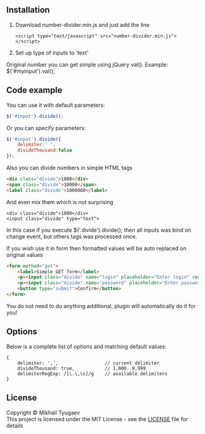 ## Installation

1. Download number-divider.min.js and just add the line
   ```
   <script type="text/javascript" src="number-divider.min.js"></script>
   ```
2. Set up type of inputs to 'text'

Original number you can get simple using jQuery val(). Example: $('#myinput').val();

## Code example

You can use it with default parameters:
```javascript
$('#input').divide();
```

Or you can specify parameters:
```javascript
$('#input').divide({
    delimiter:' ',
    divideThousand:false
});
```

Also you can divide numbers in simple HTML tags
```html
<div class="divide">1000</div>
<span class="divide">10000</span>
<label class="divide">1000000</label>
```

And even mix them which is not surprising
```
<div class="divide">1000</div>
<input class="divide" type="text">
```
In this case if you execute $('.divide').divide(); then all inputs was bind on change event, but others tags was processed once.

If you wish use it in form then formatted values will be auto replaced on original values
```html
<form method="get">
    <label>Simple GET form</label>
    <p><input class="divide" name="login" placeholder="Enter login" required type="text"></p>
    <p><input class="divide" name="password" placeholder="Enter password" required type="text"></p>
    <button type="submit">Confirm</button>
</form>
```
You do not need to do anything additional, plugin will automatically do it for you!

## Options
Below is a complete list of options and matching default values:
```
{
    delimiter: ',',                 // current delimiter
    divideThousand: true,           // 1,000..9,999
    delimiterRegExp: /[\.\,\s]/g    // available delimiters
}
```

## License
Copyright &copy; Mikhail Tyugaev<br>
This project is licensed under the MIT License - see the [LICENSE](LICENSE.md) file for details
